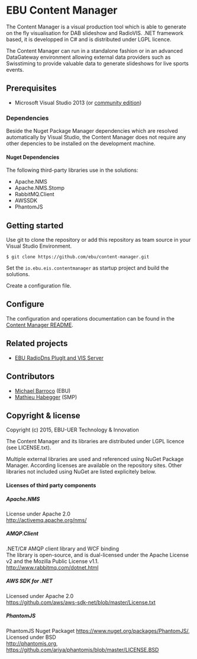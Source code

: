 EBU Content Manager
===================

The Content Manager is a visual production tool which is able to generate on the fly 
visualisation for DAB slideshow and RadioVIS. 
.NET framework based, it is developped in C# and is distributed under LGPL licence.

The Content Manager can run in a standalone fashion or in an advanced DataGateway environment
allowing external data providers such as Swisstiming to provide valuable data to generate
slideshows for live sports events.


## Prerequisites

* Microsoft Visual Studio 2013 
(or [community edition](https://www.visualstudio.com/en-us/products/visual-studio-community-vs.aspx))

### Dependencies

Beside the Nuget Package Manager dependencies which are resolved automatically by Visual Studio, the Content Manager
does not require any other depencies to be installed on the development machine.

#### Nuget Dependencies

The following third-party libraries use in the solutions:

* Apache.NMS
* Apache.NMS.Stomp
* RabbitMQ.Client
* AWSSDK
* PhantomJS


## Getting started

Use git to clone the repository or add this repository as team source in your Visual Studio Environment.

    $ git clone https://github.com/ebu/content-manager.git

Set the `io.ebu.eis.contentmanager` as startup project and build the solutions.

Create a configuration file.

## Configure

The configuration and operations documentation can be found in the 
[Content Manager README](io.ebu.eis.contentmanager/README.md).

## Related projects

* [EBU RadioDns PlugIt and VIS Server](https://github.com/ebu/radiodns-plugit)

## Contributors

* [Michael Barroco](https://github.com/barroco) (EBU)
* [Mathieu Habegger](https://github.com/mhabegger) (SMP)


## Copyright & license

Copyright (c) 2015, EBU-UER Technology & Innovation

The Content Manager and its libraries are distributed under LGPL licence (see LICENSE.txt).

Multiple external libraries are used and referenced using NuGet Package Manager.
According licenses are available on the repository sites. 
Other libraries not included using NuGet are listed explicitely below.

#### Licenses of third party components

##### Apache.NMS
License under Apache 2.0  
http://activemq.apache.org/nms/

##### AMQP.Client
.NET/C# AMQP client library and WCF binding  
The library is open-source, and is dual-licensed under the Apache License v2 and the Mozilla Public License v1.1.  
http://www.rabbitmq.com/dotnet.html

##### AWS SDK for .NET
Licensed under Apache 2.0  
https://github.com/aws/aws-sdk-net/blob/master/License.txt

##### PhantomJS
PhantomJS Nuget Packaget https://www.nuget.org/packages/PhantomJS/,   
Licensed under BSD  
http://phantomjs.org, https://github.com/ariya/phantomjs/blob/master/LICENSE.BSD

